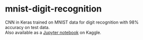 # mnist-digit-recognition
CNN in Keras trained on MNIST data for digit recognition with 98% accuracy on test data.  
Also available as a [Jupyter notebook](https://www.kaggle.com/adwaitbhope/mnist-digit-recognizer-using-cnn/notebook) on Kaggle.
